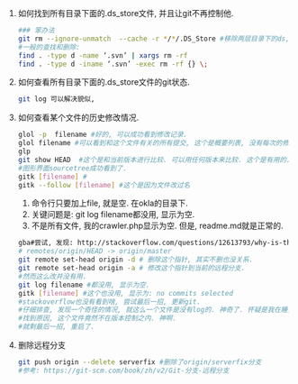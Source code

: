1. 如何找到所有目录下面的.ds_store文件, 并且让git不再控制他.

   ```sh
   ### 笨办法
   git rm --ignore-unmatch  --cache -r */*/.DS_Store #移除两层目录下的ds, -r循环移除, --ignore-unmatch忽略不匹配的情况.
   #一般的查找和删除: 
   find . -type d -name ‘.svn’ | xargs rm -rf 
   find . -type d -iname ‘.svn’ -exec rm -rf {} \;
   ```


2. 如何查看所有目录下面的.ds_store文件的git状态.


   ```sh
   git log 可以解决貌似, 
   ```


3. 如何查看某个文件的历史修改情况.

   ```sh
   glol -p  filename #好的, 可以成功看到修改记录.
   glol filename #可以看到和这个文件有关的所有提交, 这个是概要列表, 没有每次的修改记录.
   glp
   git show HEAD  #这个是和当前版本进行比较. 可以用任何版本来比较. 这个是有用的.
   #图形界面sourcetree成功看到了. 
   gitk [filename] #
   gitk --follow [filename] #这个是因为文件改过名
   ```

   1. 命令行只要加上file, 就是空. 在okla的目录下.
   2. 关键问题是: git log filename都没用, 显示为空.
   3. 不是所有文件, 我的crawler.php显示为空. 但是, readme.md就是正常的.

   ```sh
   gba#尝试, 发现: http://stackoverflow.com/questions/12613793/why-is-there-a-remotes-origin-head-origin-master-entry-in-my-git-branch-l
   # remotes/origin/HEAD -> origin/master
   git remote set-head origin -d # 删除这个指针, 其实不删也没关系.
   git remote set-head origin -a # 修改这个指针到当前的远程分支.
   #然而这么改并没有用.
   git log filename #都没用, 显示为空.
   gitk [filename] #这个也没用, 显示为: no commits selected
   #stackoverflow也没有看到啥, 尝试最后一招, 更新git.
   #仔细排查, 发现一个奇怪的情况, 就这么一个文件是没有log的. 神奇了. 怀疑是我在睡梦中对这个文件做了什么操作?
   #找到原因, 这个文件竟然不在版本控制之内. 神啊.
   #就剩最后一招, 重启了.
   ```

4. 删除远程分支

   ```sh
   git push origin --delete serverfix #删除了origin/serverfix分支
   #参考: https://git-scm.com/book/zh/v2/Git-分支-远程分支
   ```

   ​

   ​